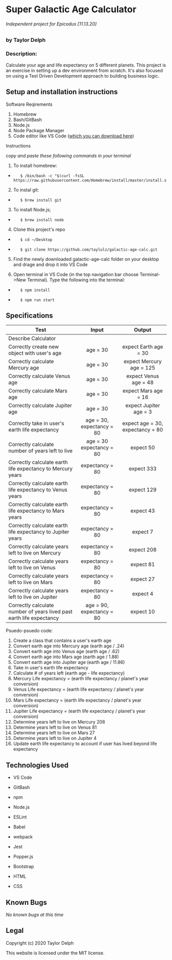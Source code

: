 # Super Galactic Age Calculator
###### Independent project for Epicodus [11.13.20]
### by Taylor Delph

### **Description:**
Calculate your age and life expectancy on 5 different planets. This project is an exercise in setting up a dev environment from scratch. It's also focused on using a Test Driven Development approach to building business logic.

## Setup and installation instructions

Software Reqirements
1. Homebrew
2. Bash/GitBash
3. Node.js
4. Node Package Manager
3. Code editor like VS Code ([which you can download here](https://code.visualstudio.com/download))

Instructions 

_copy and paste these following commands in your terminal_
1. To install homebrew:

-        $ /bin/bash -c "$(curl -fsSL https://raw.githubusercontent.com/Homebrew/install/master/install.sh)"

2. To instal git:

-        $ brew install git

3. To install Node.js;

-        $ brew install node

4. Clone this project's repo

-        $ cd ~/Desktop
-        $ git clone https://github.com/taylulz/galactic-age-calc.git

5. Find the newly downloaded galactic-age-calc folder on your desktop and drage and drop it into VS Code

6. Open terminal in VS Code (in the top navigation bar choose Terminal->New Terminal). Type the following into the terminal:

-        $ npm install
-        $ npm run start


## Specifications
| Test | Input | Output |
|--------|:------:|:-----:|
| Describe Calculator |||
| Correctly create new object with user's age | age = 30 | expect Earth age = 30 |
| Correctly calculate Mercury age | age = 30 | expect Mercury age =  125 |
| Correctly calculate Venus age | age = 30 | expect Venus age = 48 |
| Correctly calculate Mars age | age = 30 | expect Mars age = 16 |
| Correctly calculate Jupiter age | age = 30 | expect Jupiter age = 3 |
| Correctly take in user's earth life expectancy | age = 30, expectancy = 80 | expect age = 30, expectancy = 80 |
| Correctly calculate number of years left to live | age = 30 expectancy = 80 | expect 50 |
| Correctly calculate earth life expectancy to Mercury years | expectancy = 80 | expect 333 |
| Correctly calculate earth life expectancy to Venus years | expectancy = 80 | expect 129 |
| Correctly calculate earth life expectancy to Mars years | expectancy = 80 | expect 43 |
| Correctly calculate earth life expectancy to Jupiter years | expectancy = 80 | expect 7 |
| Correctly calculate years left to live on Mercury | expectancy = 80 | expect 208 |
| Correctly calculate years left to live on Venus | expectancy = 80 | expect 81 |
| Correctly calculate years left to live on Mars | expectancy = 80 | expect 27 |
| Correctly calculate years left to live on Jupiter | expectancy = 80 | expect 4 |
| Correctly calculate number of years lived past earth life expectancy | age = 90, expectancy = 80 | expect 10|

Psuedo-psuedo code:
1. Create a class that contains a user's earth age
2. Convert earth age into Mercury age (earth age / .24)
3. Convert earth age into Venus age (earth age / .62)
4. Convert earth age into Mars age (earth age / 1.88)
5. Convert earth age into Jupiter age (earth age / 11.86)
6. Take in user's earth life expectancy
7. Calculate # of years left (earth age - life expectancy)
8. Mercury Life expectancy = (earth life expectancy / planet's year conversion)
9. Venus Life expectancy = (earth life expectancy / planet's year conversion)
10. Mars Life expectancy = (earth life expectancy / planet's year conversion)
11. Jupiter Life expectancy = (earth life expectancy / planet's year conversion)
12. Determine years left to live on Mercury 208
13. Determine years left to live on Venus 81
14. Determine years left to live on Mars 27
15. Determine years left to live on Jupiter 4
16. Update earth life expectancy to account if user has lived beyond life expectancy

## Technologies Used

- VS Code

- GitBash

- npm

- Node.js

- ESLint

- Babel

- webpack

- Jest

- Popper.js

- Bootstrap

- HTML

- CSS

## Known Bugs
_No known bugs at this time_

## Legal

Copyright (c) 2020 Taylor Delph

This website is licensed under the MIT license.